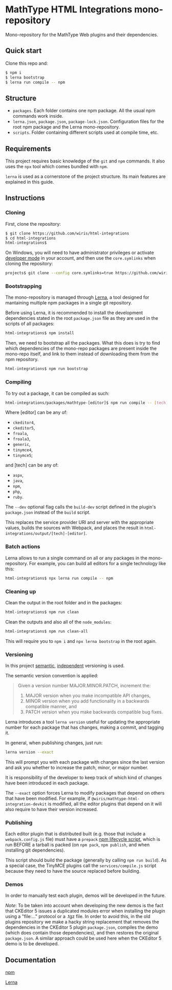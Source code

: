 # MathType HTML Integrations mono-repository

Mono-repository for the MathType Web plugins and their dependencies.

## Quick start

Clone this repo and:

```sh
$ npm i
$ lerna bootstrap
$ lerna run compile -- npm
```

## Structure

- `packages`. Each folder contains one npm package. All the usual npm commands
work inside.
- `lerna.json`, `package.json`, `package-lock.json`. Configuration files for the
root npm package and the Lerna mono-repository.
- `scripts`. Folder containing different scripts used at compile time, etc.

## Requirements

This project requires basic knowledge of the `git` and `npm` commands.
It also uses the `npx` tool which comes bundled with `npm`.

`lerna` is used as a cornerstone of the project structure. Its main features
are explained in this guide.

## Instructions

### Cloning

First, clone the repository:

```sh
$ git clone https://github.com/wiris/html-integrations
$ cd html-integrations
html-integrations$
```

On Windows, you will need to have administrator privileges or activate
[developer mode](https://docs.microsoft.com/en-us/windows/uwp/get-started/enable-your-device-for-development)
in your account, and then use the `core.symlinks` when cloning the repository:

```sh
projects$ git clone --config core.symlinks=true https://github.com/wiris/html-integrations
```

### Bootstrapping

The mono-repository is managed through [Lerna](https://lerna.js.org/), a tool
designed for mantaining multiple npm packages in a single git repository.

Before using Lerna, it is recommended to install the development dependencies
stated in the root `package.json` file as they are used in the scripts of all
packages:

```sh
html-integrations$ npm install
```

Then, we need to bootstrap all the packages. What this does is try to find
which dependencies of the mono-repo packages are present inside the mono-repo
itself, and link to them instead of downloading them from the npm repository.

```sh
html-integrations$ npm run bootstrap
```

### Compiling

To try out a package, it can be compiled as such:

```sh
html-integrations/packages/mathtype-[editor]$ npm run compile -- [tech] [--dev]
```

Where [editor] can be any of:

- `ckeditor4`,
- `ckeditor5`,
- `froala`,
- `froala3`,
- `generic`,
- `tinymce4`,
- `tinymce5`;

and [tech] can be any of:

- `aspx`,
- `java`,
- `npm`,
- `php`,
- `ruby`.

The `--dev` optional flag calls the `build-dev` script defined in the plugin's `package.json`
instead of the `build` script.

This replaces the service provider URI and server with the appropriate values,
builds the sources with Webpack, and places the result in
`html-integrations/output/[tech]-[editor]`.

### Batch actions

Lerna allows to run a single command on all or any packages in the
mono-repository. For example, you can build all editors for a single technology
like this:

```sh
html-integrations$ npx lerna run compile -- npm
```

### Cleaning up

Clean the output in the root folder and in the packages:

```sh
html-integrations$ npm run clean
```

Clean the outputs and also all of the `node_modules`:

```sh
html-integrations$ npm run clean-all
```

This will require you to `npm i` and `npx lerna bootstrap` in the root again.

### Versioning

In this project [semantic](https://semver.org),
[independent](https://github.com/lerna/lerna#independent-mode) versioning is
used.

The semantic version convention is applied:

> Given a version number MAJOR.MINOR.PATCH, increment the:
>
> 1. MAJOR version when you make incompatible API changes,
> 2. MINOR version when you add functionality in a backwards compatible manner, and
> 3. PATCH version when you make backwards compatible bug fixes.

Lerna introduces a tool `lerna version` useful for updating the appropriate
number for each package that has changes, making a commit, and tagging it.

In general, when publishing changes, just run:

```sh
lerna version --exact
```

This will prompt you with each package with changes since the last version
and ask you whether to increase the patch, minor, or major number.

It is responsibility of the developer to keep track of which kind of changes
have been introduced in each package.

The `--exact` option forces Lerna to modify packages that depend on others that
have been modified. For example, if `@wiris/mathtype-html-integration-devkit` is
modified, all the editor plugins that depend on it will also require to have
their version increased.

### Publishing

Each editor plugin that is distributed built (e.g. those that include a
`webpack.config.js` file) must have a `prepack`
[npm lifecycle script](https://docs.npmjs.com/misc/scripts), which is run
BEFORE a tarball is packed (on `npm pack`, `npm publish`, and when installing
git dependencies).

This script should build the package (generally by calling `npm run build`).
As a special case, the TinyMCE plugins call the `services/compile.js` script
because they need to have the source replaced before building.

### Demos

In order to manually test each plugin, demos will be developed in the future.

*Note*: To be taken into account when developing the new demos is the fact that
CKEditor 5 issues a duplicated modules error when installing the plugin using
a "file:..." protocol or a .tgz file. In order to avoid this, in the old
plugins repository we make a hacky string replacement that removes the
dependencies in the CKEditor 5 plugin `package.json`, compiles the demo
(which does contain those dependencies), and then restores the original
`package.json`. A similar approach could be used here when the CKEditor 5 demo
is to be developed.

## Documentation

[npm](https://docs.npmjs.com/)

[Lerna](https://github.com/lerna/lerna#readme) 